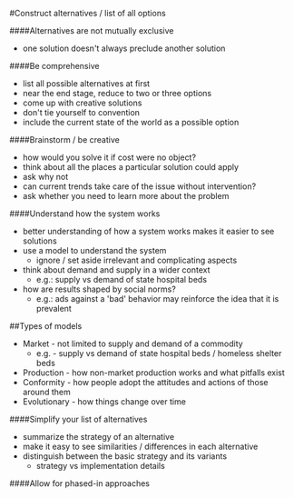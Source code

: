 #Construct alternatives / list of all options

####Alternatives are not mutually exclusive
 - one solution doesn't always preclude another solution

####Be comprehensive
 - list all possible alternatives at first
 - near the end stage, reduce to two or three options
 - come up with creative solutions
 - don't tie yourself to convention
 - include the current state of the world as a possible option

####Brainstorm / be creative
 - how would you solve it if cost were no object?
 - think about all the places a particular solution could apply
 - ask why not
 - can current trends take care of the issue without intervention?
 - ask whether you need to learn more about the problem

####Understand how the system works
 - better understanding of how a system works makes it easier to see solutions
 - use a model to understand the system
    - ignore / set aside irrelevant and complicating aspects
 - think about demand and supply in a wider context
    - e.g.: supply vs demand of state hospital beds
 - how are results shaped by social norms?
    - e.g.: ads against a 'bad' behavior may reinforce the idea that it is prevalent

##Types of models
 - Market - not limited to supply and demand of a commodity
    - e.g. - supply vs demand of state hospital beds / homeless shelter beds
 - Production - how non-market production works and what pitfalls exist
 - Conformity - how people adopt the attitudes and actions of those around them
 - Evolutionary - how things change over time

####Simplify your list of alternatives
 - summarize the strategy of an alternative
 - make it easy to see similarities / differences in each alternative
 - distinguish between the basic strategy and its variants
   - strategy vs implementation details

####Allow for phased-in approaches
